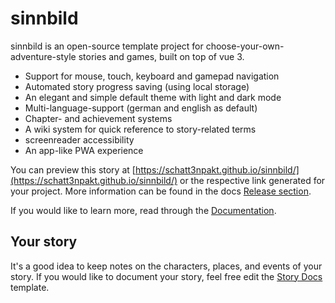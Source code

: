 # sinnbild

sinnbild is an open-source template project for choose-your-own-adventure-style stories and games, built on top of vue 3.

- Support for mouse, touch, keyboard and gamepad navigation
- Automated story progress saving (using local storage)
- An elegant and simple default theme with light and dark mode
- Multi-language-support (german and english as default)
- Chapter- and achievement systems
- A wiki system for quick reference to story-related terms
- screenreader accessibility
- An app-like PWA experience

You can preview this story at [https://schatt3npakt.github.io/sinnbild/](https://schatt3npakt.github.io/sinnbild/) or the respective link generated for your project. More information can be found in the docs [Release section](./docs/sinnbild/4-release.md).

If you would like to learn more, read through the [Documentation](./docs/sinnbild/index.md).

## Your story

It's a good idea to keep notes on the characters, places, and events of your story. If you would like to document your story, feel free edit the [Story Docs](/docs/story/index.md) template.
